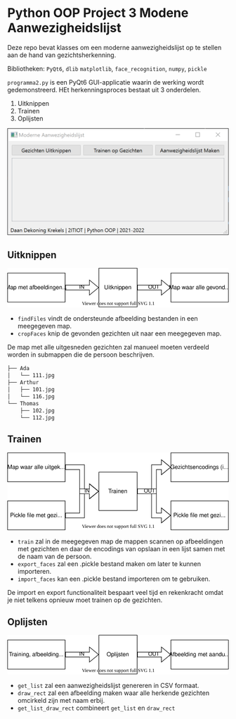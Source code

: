 # Python OOP Project 3 Modene Aanwezigheidslijst

Deze repo bevat klasses om een moderne aanwezigheidslijst op te stellen aan de hand van gezichtsherkenning.

Bibliotheken: `PyQt6`, `dlib` `matplotlib`, `face_recognition`, `numpy`, `pickle`

`programma2.py` is een PyQt6 GUI-applicatie waarin de werking wordt gedemonstreerd. HEt herkenningsproces bestaat uit 3
onderdelen.

1. Uitknippen
2. Trainen
3. Oplijsten

![Screenshot PyQt6 interface](./assets/Programma2.png)

## Uitknippen

![Uitknippen diagram](./assets/Uitknippen.svg)

- `findFiles` vindt de ondersteunde afbeelding bestanden in een meegegeven map.
- `cropFaces` knip de gevonden gezichten uit naar een meegegeven map.

De map met alle uitgesneden gezichten zal manueel moeten verdeeld worden in submappen die de persoon beschrijven.

```
├── Ada
│   └── 111.jpg
├── Arthur
│   ├── 101.jpg
│   └── 116.jpg
└── Thomas
    ├── 102.jpg
    └── 112.jpg
```

## Trainen

![Trainen diagram](./assets/Trainen.svg)

- `train` zal in de meegegeven map de mappen scannen op afbeeldingen met gezichten en daar de encodings van opslaan in
  een lijst samen met de naam van de persoon.
- `export_faces` zal een .pickle bestand maken om later te kunnen importeren.
- `import_faces` kan een .pickle bestand importeren om te gebruiken.

De import en export functionaliteit bespaart veel tijd en rekenkracht omdat je niet telkens opnieuw moet trainen op de
gezichten.

## Oplijsten

![Oplijsten diagram](./assets/Oplijsten.svg)

- `get_list` zal een aanwezigheidslijst genereren in CSV formaat.
- `draw_rect` zal een afbeelding maken waar alle herkende gezichten omcirkeld zijn met naam erbij.
- `get_list_draw_rect` combineert `get_list` en `draw_rect`
